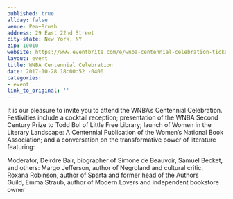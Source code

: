 ```yaml
---
published: true
allday: false
venue: Pen+Brush
address: 29 East 22nd Street
city-state: New York, NY
zip: 10010
website: https://www.eventbrite.com/e/wnba-centennial-celebration-tickets-37438057237
layout: event
title: WNBA Centennial Celebration
date: 2017-10-28 18:00:52 -0400
categories:
- event
link_to_original: ''
---
```



It is our pleasure to invite you to attend the WNBA’s Centennial Celebration. Festivities include a cocktail reception; presentation of the WNBA Second Century Prize to Todd Bol of Little Free Library; launch of Women in the Literary Landscape: A Centennial Publication of the Women’s National Book Association; and a conversation on the transformative power of literature featuring:

Moderator, Deirdre Bair, biographer of Simone de Beauvoir, Samuel Becket, and others: Margo Jefferson, author of Negroland and cultural critic, Roxana Robinson, author of Sparta and former head of the Authors Guild, Emma Straub, author of Modern Lovers and independent bookstore owner